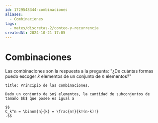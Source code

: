 ```yaml
---
id: 1729548344-combinaciones
aliases:
  - Combinaciones
tags:
  - mates/discretas-2/conteo-y-recurrencia
createdAt: 2024-10-21 17:05
---
```


# Combinaciones

Las combinaciones son la respuesta a la pregunta: "¿De cuántas formas puedo escoger $k$ elementos de un conjunto de $n$ elementos?"

```ad-proposition
title: Principio de las combinaciones.

Dado un conjunto de $n$ elementos, la cantidad de subconjuntos de tamaño $k$ que posee es igual a

$$
C_k^n = \binom{n}{k} = \frac{n!}{k!(n-k)!}
.$$

```

